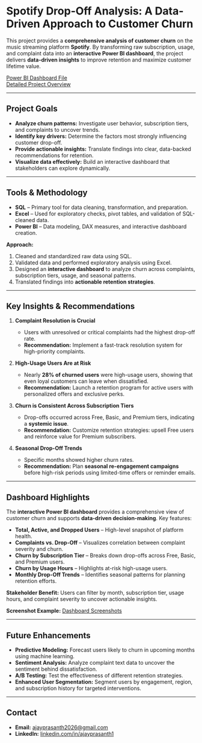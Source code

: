 # Spotify Drop-Off Analysis: A Data-Driven Approach to Customer Churn

This project provides a **comprehensive analysis of customer churn** on the music streaming platform **Spotify**. By transforming raw subscription, usage, and complaint data into an **interactive Power BI dashboard**, the project delivers **data-driven insights** to improve retention and maximize customer lifetime value.

[Power BI Dashboard File](https://github.com/ajayprasanth-dev/Spotify-Drop-Off-Analysis/blob/main/Spotify%20Drop-Off%20analysis.pbix)  
[Detailed Project Overview](https://github.com/ajayprasanth-dev/Spotify-Drop-Off-Analysis/blob/main/project_overview.md)

---

## Project Goals

- **Analyze churn patterns:** Investigate user behavior, subscription tiers, and complaints to uncover trends.  
- **Identify key drivers:** Determine the factors most strongly influencing customer drop-off.  
- **Provide actionable insights:** Translate findings into clear, data-backed recommendations for retention.  
- **Visualize data effectively:** Build an interactive dashboard that stakeholders can explore dynamically.

---

## Tools & Methodology

- **SQL** – Primary tool for data cleaning, transformation, and preparation.  
- **Excel** – Used for exploratory checks, pivot tables, and validation of SQL-cleaned data.  
- **Power BI** – Data modeling, DAX measures, and interactive dashboard creation.

**Approach:**  
1. Cleaned and standardized raw data using SQL.  
2. Validated data and performed exploratory analysis using Excel.  
3. Designed an **interactive dashboard** to analyze churn across complaints, subscription tiers, usage, and seasonal patterns.  
4. Translated findings into **actionable retention strategies**.

---

## Key Insights & Recommendations

1. **Complaint Resolution is Crucial**  
   - Users with unresolved or critical complaints had the highest drop-off rate.  
   - **Recommendation:** Implement a fast-track resolution system for high-priority complaints.

2. **High-Usage Users Are at Risk**  
   - Nearly **28% of churned users** were high-usage users, showing that even loyal customers can leave when dissatisfied.  
   - **Recommendation:** Launch a retention program for active users with personalized offers and exclusive perks.

3. **Churn is Consistent Across Subscription Tiers**  
   - Drop-offs occurred across Free, Basic, and Premium tiers, indicating a **systemic issue**.  
   - **Recommendation:** Customize retention strategies: upsell Free users and reinforce value for Premium subscribers.

4. **Seasonal Drop-Off Trends**  
   - Specific months showed higher churn rates.  
   - **Recommendation:** Plan **seasonal re-engagement campaigns** before high-risk periods using limited-time offers or reminder emails.

---

## Dashboard Highlights

The **interactive Power BI dashboard** provides a comprehensive view of customer churn and supports **data-driven decision-making**. Key features:

- **Total, Active, and Dropped Users** – High-level snapshot of platform health.  
- **Complaints vs. Drop-Off** – Visualizes correlation between complaint severity and churn.  
- **Churn by Subscription Tier** – Breaks down drop-offs across Free, Basic, and Premium users.  
- **Churn by Usage Hours** – Highlights at-risk high-usage users.  
- **Monthly Drop-Off Trends** – Identifies seasonal patterns for planning retention efforts.

**Stakeholder Benefit:** Users can filter by month, subscription tier, usage hours, and complaint severity to uncover actionable insights.

**Screenshot Example:**
[Dashboard Screenshots](https://github.com/ajayprasanth-dev/Spotify-Drop-Off-Analysis/tree/main/screenshots)

---

## Future Enhancements

- **Predictive Modeling:** Forecast users likely to churn in upcoming months using machine learning.  
- **Sentiment Analysis:** Analyze complaint text data to uncover the sentiment behind dissatisfaction.  
- **A/B Testing:** Test the effectiveness of different retention strategies.  
- **Enhanced User Segmentation:** Segment users by engagement, region, and subscription history for targeted interventions.  

---

## Contact

- **Email:** ajayprasanth2026@gmail.com
- **LinkedIn:** [linkedin.com/in/ajayprasanth1](www.linkedin.com/in/ajayprasanth1)
